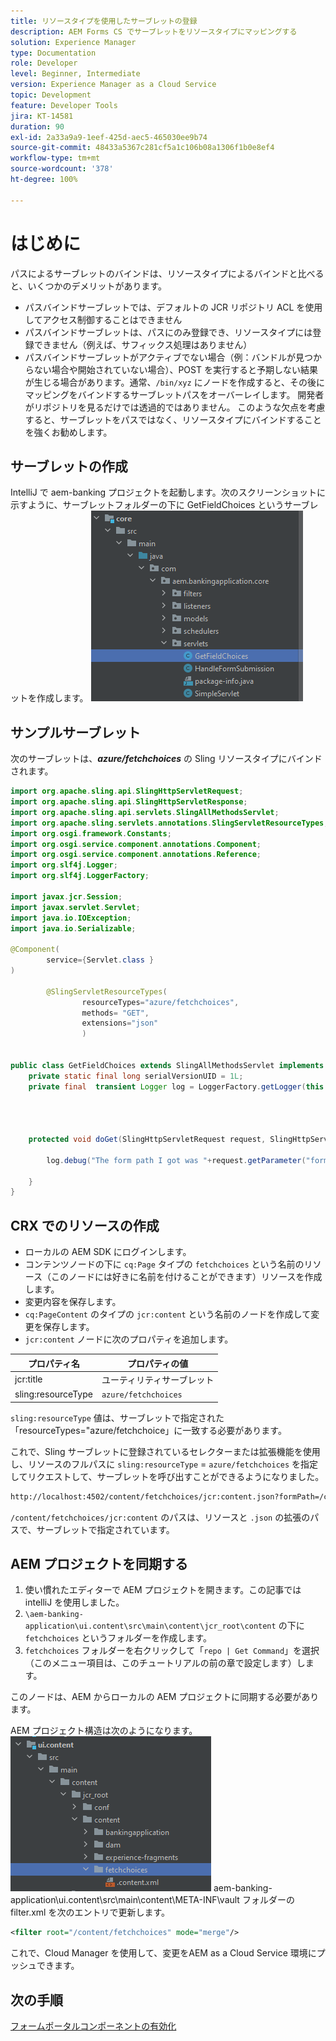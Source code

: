```yaml
---
title: リソースタイプを使用したサーブレットの登録
description: AEM Forms CS でサーブレットをリソースタイプにマッピングする
solution: Experience Manager
type: Documentation
role: Developer
level: Beginner, Intermediate
version: Experience Manager as a Cloud Service
topic: Development
feature: Developer Tools
jira: KT-14581
duration: 90
exl-id: 2a33a9a9-1eef-425d-aec5-465030ee9b74
source-git-commit: 48433a5367c281cf5a1c106b08a1306f1b0e8ef4
workflow-type: tm+mt
source-wordcount: '378'
ht-degree: 100%

---
```


# はじめに

パスによるサーブレットのバインドは、リソースタイプによるバインドと比べると、いくつかのデメリットがあります。

* パスバインドサーブレットでは、デフォルトの JCR リポジトリ ACL を使用してアクセス制御することはできません
* パスバインドサーブレットは、パスにのみ登録でき、リソースタイプには登録できません（例えば、サフィックス処理はありません）
* パスバインドサーブレットがアクティブでない場合（例：バンドルが見つからない場合や開始されていない場合）、POST を実行すると予期しない結果が生じる場合があります。通常、`/bin/xyz` にノードを作成すると、その後にマッピングをバインドするサーブレットパスをオーバーレイします。
開発者がリポジトリを見るだけでは透過的ではありません。
このような欠点を考慮すると、サーブレットをパスではなく、リソースタイプにバインドすることを強くお勧めします。

## サーブレットの作成

IntelliJ で aem-banking プロジェクトを起動します。次のスクリーンショットに示すように、サーブレットフォルダーの下に GetFieldChoices というサーブレットを作成します。
![選択肢](assets/fetchchoices.png)

## サンプルサーブレット

次のサーブレットは、_**azure/fetchchoices**_ の Sling リソースタイプにバインドされます。



```java
import org.apache.sling.api.SlingHttpServletRequest;
import org.apache.sling.api.SlingHttpServletResponse;
import org.apache.sling.api.servlets.SlingAllMethodsServlet;
import org.apache.sling.servlets.annotations.SlingServletResourceTypes;
import org.osgi.framework.Constants;
import org.osgi.service.component.annotations.Component;
import org.osgi.service.component.annotations.Reference;
import org.slf4j.Logger;
import org.slf4j.LoggerFactory;

import javax.jcr.Session;
import javax.servlet.Servlet;
import java.io.IOException;
import java.io.Serializable;

@Component(
        service={Servlet.class }
)

        @SlingServletResourceTypes(
                resourceTypes="azure/fetchchoices",
                methods= "GET",
                extensions="json"
                )


public class GetFieldChoices extends SlingAllMethodsServlet implements Serializable {
    private static final long serialVersionUID = 1L;
    private final  transient Logger log = LoggerFactory.getLogger(this.getClass());


   

    protected void doGet(SlingHttpServletRequest request, SlingHttpServletResponse response) {

        log.debug("The form path I got was "+request.getParameter("formPath"));

    }
}
```

## CRX でのリソースの作成

* ローカルの AEM SDK にログインします。
* コンテンツノードの下に `cq:Page` タイプの `fetchchoices` という名前のリソース（このノードには好きに名前を付けることができます）リソースを作成します。
* 変更内容を保存します。
* `cq:PageContent` のタイプの `jcr:content` という名前のノードを作成して変更を保存します。
* `jcr:content` ノードに次のプロパティを追加します。

| プロパティ名 | プロパティの値 |
|--------------------|--------------------|
| jcr:title | ユーティリティサーブレット |
| sling:resourceType | `azure/fetchchoices` |


`sling:resourceType` 値は、サーブレットで指定された「resourceTypes=&quot;azure/fetchchoice」に一致する必要があります。

これで、Sling サーブレットに登録されているセレクターまたは拡張機能を使用し、リソースのフルパスに `sling:resourceType` = `azure/fetchchoices` を指定してリクエストして、サーブレットを呼び出すことができるようになりました。

```html
http://localhost:4502/content/fetchchoices/jcr:content.json?formPath=/content/forms/af/forrahul/jcr:content/guideContainer
```

`/content/fetchchoices/jcr:content` のパスは、リソースと `.json` の拡張のパスで、サーブレットで指定されています。

## AEM プロジェクトを同期する

1. 使い慣れたエディターで AEM プロジェクトを開きます。この記事では intelliJ を使用しました。
1. `\aem-banking-application\ui.content\src\main\content\jcr_root\content` の下に `fetchchoices` というフォルダーを作成します。
1. `fetchchoices` フォルダーを右クリックして「`repo | Get Command`」を選択（このメニュー項目は、このチュートリアルの前の章で設定します）します。

このノードは、AEM からローカルの AEM プロジェクトに同期する必要があります。

AEM プロジェクト構造は次のようになります。
![resource-resolver](assets/mapping-servlet-resource.png)
aem-banking-application\ui.content\src\main\content\META-INF\vault フォルダーの filter.xml を次のエントリで更新します。

```xml
<filter root="/content/fetchchoices" mode="merge"/>
```

これで、Cloud Manager を使用して、変更をAEM as a Cloud Service 環境にプッシュできます。

## 次の手順

[フォームポータルコンポーネントの有効化](./forms-portal-components.md)
